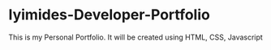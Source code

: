 # Iyimides-Developer-Portfolio
This is my Personal Portfolio.
It will be created using HTML, CSS, Javascript
